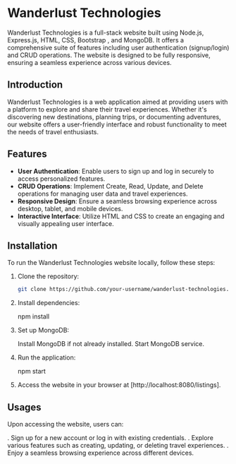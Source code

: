 # Wanderlust Technologies

Wanderlust Technologies is a full-stack website built using Node.js, Express.js, HTML, CSS, Bootstrap , and MongoDB. It offers a comprehensive suite of features including user authentication (signup/login) and CRUD operations. The website is designed to be fully responsive, ensuring a seamless experience across various devices.

## Introduction

Wanderlust Technologies is a web application aimed at providing users with a platform to explore and share their travel experiences. Whether it's discovering new destinations, planning trips, or documenting adventures, our website offers a user-friendly interface and robust functionality to meet the needs of travel enthusiasts.

## Features

- **User Authentication**: Enable users to sign up and log in securely to access personalized features.
- **CRUD Operations**: Implement Create, Read, Update, and Delete operations for managing user data and travel experiences.
- **Responsive Design**: Ensure a seamless browsing experience across desktop, tablet, and mobile devices.
- **Interactive Interface**: Utilize HTML and CSS to create an engaging and visually appealing user interface.

## Installation

To run the Wanderlust Technologies website locally, follow these steps:

1. Clone the repository:

   ```bash
   git clone https://github.com/your-username/wanderlust-technologies.git

2. Install dependencies:

    npm install

3. Set up MongoDB:

   Install MongoDB if not already installed.
   Start MongoDB service.

4. Run the application:

   npm start

5. Access the website in your browser at [http://localhost:8080/listings].

## Usages

Upon accessing the website, users can:

. Sign up for a new account or log in with existing credentials.
. Explore various features such as creating, updating, or deleting travel experiences.
. Enjoy a seamless browsing experience across different devices.
